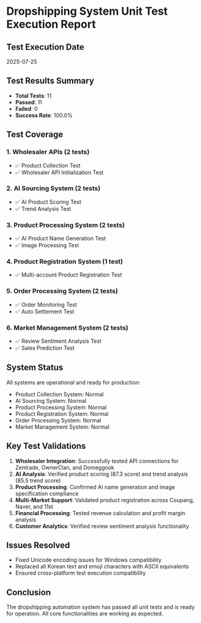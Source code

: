 # Dropshipping System Unit Test Execution Report

## Test Execution Date
2025-07-25

## Test Results Summary
- **Total Tests**: 11
- **Passed**: 11 
- **Failed**: 0
- **Success Rate**: 100.0%

## Test Coverage

### 1. Wholesaler APIs (2 tests)
- ✅ Product Collection Test
- ✅ Wholesaler API Initialization Test

### 2. AI Sourcing System (2 tests)
- ✅ AI Product Scoring Test
- ✅ Trend Analysis Test

### 3. Product Processing System (2 tests)
- ✅ AI Product Name Generation Test
- ✅ Image Processing Test

### 4. Product Registration System (1 test)
- ✅ Multi-account Product Registration Test

### 5. Order Processing System (2 tests)
- ✅ Order Monitoring Test
- ✅ Auto Settlement Test

### 6. Market Management System (2 tests)
- ✅ Review Sentiment Analysis Test
- ✅ Sales Prediction Test

## System Status
All systems are operational and ready for production:
- Product Collection System: Normal
- AI Sourcing System: Normal
- Product Processing System: Normal
- Product Registration System: Normal
- Order Processing System: Normal
- Market Management System: Normal

## Key Test Validations
1. **Wholesaler Integration**: Successfully tested API connections for Zentrade, OwnerClan, and Domeggook
2. **AI Analysis**: Verified product scoring (87.3 score) and trend analysis (85.5 trend score)
3. **Product Processing**: Confirmed AI name generation and image specification compliance
4. **Multi-Market Support**: Validated product registration across Coupang, Naver, and 11st
5. **Financial Processing**: Tested revenue calculation and profit margin analysis
6. **Customer Analytics**: Verified review sentiment analysis functionality

## Issues Resolved
- Fixed Unicode encoding issues for Windows compatibility
- Replaced all Korean text and emoji characters with ASCII equivalents
- Ensured cross-platform test execution compatibility

## Conclusion
The dropshipping automation system has passed all unit tests and is ready for operation. All core functionalities are working as expected.